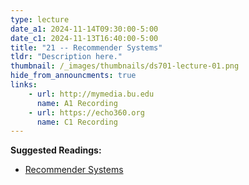 ```yaml
---
type: lecture
date_a1: 2024-11-14T09:30:00-5:00
date_c1: 2024-11-13T16:40:00-5:00
title: "21 -- Recommender Systems"
tldr: "Description here."
thumbnail: /_images/thumbnails/ds701-lecture-01.png
hide_from_announcments: true
links: 
    - url: http://mymedia.bu.edu
      name: A1 Recording
    - url: https://echo360.org
      name: C1 Recording
---
```


**Suggested Readings:**
- [Recommender Systems](https://tools4ds.github.io/DS701-Course-Notes/20-Recommender-Systems.html)

